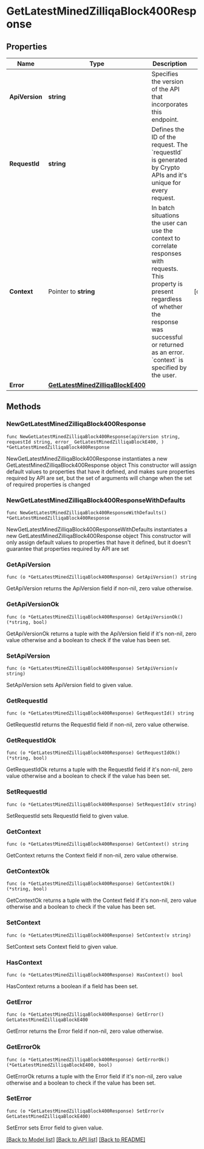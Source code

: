 # GetLatestMinedZilliqaBlock400Response

## Properties

Name | Type | Description | Notes
------------ | ------------- | ------------- | -------------
**ApiVersion** | **string** | Specifies the version of the API that incorporates this endpoint. | 
**RequestId** | **string** | Defines the ID of the request. The &#x60;requestId&#x60; is generated by Crypto APIs and it&#39;s unique for every request. | 
**Context** | Pointer to **string** | In batch situations the user can use the context to correlate responses with requests. This property is present regardless of whether the response was successful or returned as an error. &#x60;context&#x60; is specified by the user. | [optional] 
**Error** | [**GetLatestMinedZilliqaBlockE400**](GetLatestMinedZilliqaBlockE400.md) |  | 

## Methods

### NewGetLatestMinedZilliqaBlock400Response

`func NewGetLatestMinedZilliqaBlock400Response(apiVersion string, requestId string, error_ GetLatestMinedZilliqaBlockE400, ) *GetLatestMinedZilliqaBlock400Response`

NewGetLatestMinedZilliqaBlock400Response instantiates a new GetLatestMinedZilliqaBlock400Response object
This constructor will assign default values to properties that have it defined,
and makes sure properties required by API are set, but the set of arguments
will change when the set of required properties is changed

### NewGetLatestMinedZilliqaBlock400ResponseWithDefaults

`func NewGetLatestMinedZilliqaBlock400ResponseWithDefaults() *GetLatestMinedZilliqaBlock400Response`

NewGetLatestMinedZilliqaBlock400ResponseWithDefaults instantiates a new GetLatestMinedZilliqaBlock400Response object
This constructor will only assign default values to properties that have it defined,
but it doesn't guarantee that properties required by API are set

### GetApiVersion

`func (o *GetLatestMinedZilliqaBlock400Response) GetApiVersion() string`

GetApiVersion returns the ApiVersion field if non-nil, zero value otherwise.

### GetApiVersionOk

`func (o *GetLatestMinedZilliqaBlock400Response) GetApiVersionOk() (*string, bool)`

GetApiVersionOk returns a tuple with the ApiVersion field if it's non-nil, zero value otherwise
and a boolean to check if the value has been set.

### SetApiVersion

`func (o *GetLatestMinedZilliqaBlock400Response) SetApiVersion(v string)`

SetApiVersion sets ApiVersion field to given value.


### GetRequestId

`func (o *GetLatestMinedZilliqaBlock400Response) GetRequestId() string`

GetRequestId returns the RequestId field if non-nil, zero value otherwise.

### GetRequestIdOk

`func (o *GetLatestMinedZilliqaBlock400Response) GetRequestIdOk() (*string, bool)`

GetRequestIdOk returns a tuple with the RequestId field if it's non-nil, zero value otherwise
and a boolean to check if the value has been set.

### SetRequestId

`func (o *GetLatestMinedZilliqaBlock400Response) SetRequestId(v string)`

SetRequestId sets RequestId field to given value.


### GetContext

`func (o *GetLatestMinedZilliqaBlock400Response) GetContext() string`

GetContext returns the Context field if non-nil, zero value otherwise.

### GetContextOk

`func (o *GetLatestMinedZilliqaBlock400Response) GetContextOk() (*string, bool)`

GetContextOk returns a tuple with the Context field if it's non-nil, zero value otherwise
and a boolean to check if the value has been set.

### SetContext

`func (o *GetLatestMinedZilliqaBlock400Response) SetContext(v string)`

SetContext sets Context field to given value.

### HasContext

`func (o *GetLatestMinedZilliqaBlock400Response) HasContext() bool`

HasContext returns a boolean if a field has been set.

### GetError

`func (o *GetLatestMinedZilliqaBlock400Response) GetError() GetLatestMinedZilliqaBlockE400`

GetError returns the Error field if non-nil, zero value otherwise.

### GetErrorOk

`func (o *GetLatestMinedZilliqaBlock400Response) GetErrorOk() (*GetLatestMinedZilliqaBlockE400, bool)`

GetErrorOk returns a tuple with the Error field if it's non-nil, zero value otherwise
and a boolean to check if the value has been set.

### SetError

`func (o *GetLatestMinedZilliqaBlock400Response) SetError(v GetLatestMinedZilliqaBlockE400)`

SetError sets Error field to given value.



[[Back to Model list]](../README.md#documentation-for-models) [[Back to API list]](../README.md#documentation-for-api-endpoints) [[Back to README]](../README.md)


